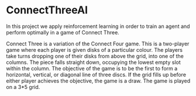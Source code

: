 # ConnectThreeAI
In this project we apply reinforcement learning in order to train an agent and perform optimally in a game of Connect Three.

Connect Three is a variation of the Connect Four game. This is a two-player game where each player is given disks of a particular colour. The players take turns dropping one of their disks from above the grid, into one of the columns. The piece falls straight down, occupying the lowest empty slot within the column. The objective of the game is to be the first to form a horizontal, vertical, or diagonal line of three discs. If the grid fills up before either player achieves the objective, the game is a draw. The game is played on a 3*5 grid.
